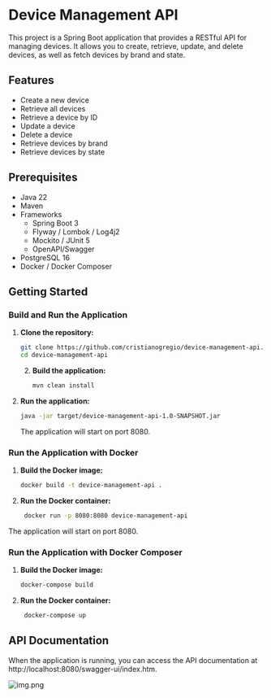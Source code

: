 # Device Management API

This project is a Spring Boot application that provides a RESTful API for managing devices. It allows you to create, retrieve, update, and delete devices, as well as fetch devices by brand and state.

## Features

- Create a new device
- Retrieve all devices
- Retrieve a device by ID
- Update a device
- Delete a device
- Retrieve devices by brand
- Retrieve devices by state

## Prerequisites

- Java 22 
- Maven
- Frameworks 
  - Spring Boot 3
  - Flyway / Lombok / Log4j2
  - Mockito / JUnit 5
  - OpenAPI/Swagger
- PostgreSQL 16
- Docker / Docker Composer

## Getting Started

### Build and Run the Application

1. **Clone the repository:**
   ```sh
   git clone https://github.com/cristianogregio/device-management-api.git
   cd device-management-api

    ```
   
   2. **Build the application:** 
      ```sh
      mvn clean install
      ```
      

3. **Run the application:** 
   ```sh
   java -jar target/device-management-api-1.0-SNAPSHOT.jar
   ```
   
   The application will start on port 8080.
 

### Run the Application with Docker
    

1. **Build the Docker image:**
   ```sh
   docker build -t device-management-api .
   ```
    

2. **Run the Docker container:**
   ```sh
    docker run -p 8080:8080 device-management-api
    ```

The application will start on port 8080.

### Run the Application with Docker Composer

1. **Build the Docker image:**
   ```sh
   docker-compose build
   ```
   

2. **Run the Docker container:**
   ```sh
    docker-compose up
    ```
## API Documentation

When the application is running, you can access the API documentation at http://localhost:8080/swagger-ui/index.htm.

![img.png](device-api.png)


